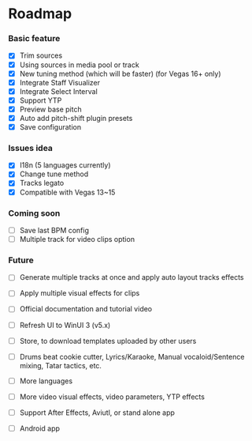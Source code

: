 # Roadmap
### Basic feature
- [x] Trim sources
- [x] Using sources in media pool or track
- [x] New tuning method (which will be faster) (for Vegas 16+ only)
- [x] Integrate Staff Visualizer
- [x] Integrate Select Interval
- [x] Support YTP
- [x] Preview base pitch
- [x] Auto add pitch-shift plugin presets
- [x] Save configuration

### Issues idea
- [x] I18n (5 languages currently)
- [x] Change tune method
- [x] Tracks legato
- [x] Compatible with Vegas 13~15

### Coming soon
- [ ] Save last BPM config
- [ ] Multiple track for video clips option

### Future
- [ ] Generate multiple tracks at once and apply auto layout tracks effects
- [ ] Apply multiple visual effects for clips
- [ ] Official documentation and tutorial video
- [ ] Refresh UI to WinUI 3 (v5.x)
- [ ] Store, to download templates uploaded by other users
- [ ] Drums beat cookie cutter, Lyrics/Karaoke, Manual vocaloid/Sentence mixing, Tatar tactics, etc.
- [ ] More languages
- [ ] More video visual effects, video parameters, YTP effects
- [ ] Support After Effects, Aviutl, or stand alone app
- [ ] Android app

